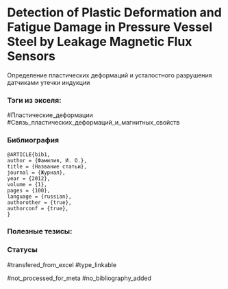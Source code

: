 # Detection of Plastic Deformation and Fatigue Damage in Pressure Vessel Steel by Leakage Magnetic Flux Sensors

Определение пластических деформаций и усталостного разрушения датчиками утечки индукции

### Тэги из экселя:
#Пластические_деформации
#Связь_пластических_деформаций_и_магнитных_свойств 

### Библиография
```
@ARTICLE{bib1,
author = {Фамилия, И. О.},
title = {Название статьи},
journal = {Журнал},
year = {2012},
volume = {1},
pages = {100},
language = {russian},
authorother = {true},
authorconf = {true},
}
```

### Полезные тезисы:

### Статусы
#transfered_from_excel 
#type_linkable 

#not_processed_for_meta
#no_bibliography_added